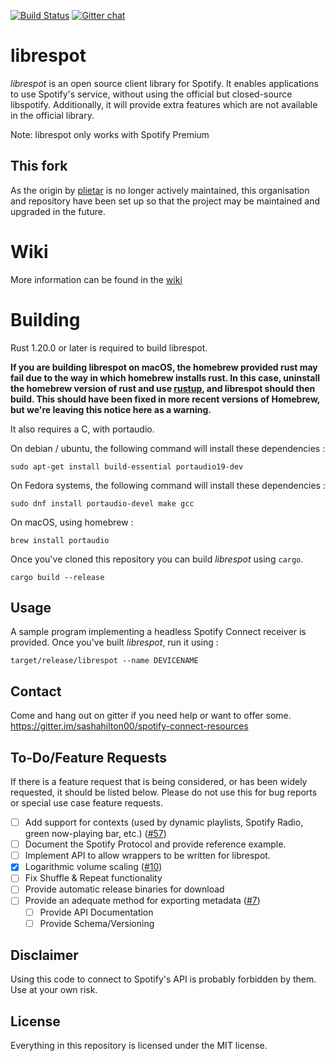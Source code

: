 [![Build Status](https://travis-ci.org/librespot-org/librespot.svg?branch=master)](https://travis-ci.org/librespot-org/librespot)
[![Gitter chat](https://badges.gitter.im/librespot-org/librespot.png)](https://gitter.im/sashahilton00/spotify-connect-resources)

# librespot
*librespot* is an open source client library for Spotify. It enables
applications to use Spotify's service, without using the official but
closed-source libspotify. Additionally, it will provide extra features
which are not available in the official library.

Note: librespot only works with Spotify Premium

## This fork
As the origin by [plietar](https://github.com/plietar/) is no longer actively maintained, this organisation and repository have been set up so that the project may be maintained and upgraded in the future.

# Wiki
More information can be found in the [wiki](https://github.com/librespot-org/librespot/wiki)

# Building
Rust 1.20.0 or later is required to build librespot.

**If you are building librespot on macOS, the homebrew provided rust may fail due to the way in which homebrew installs rust. In this case, uninstall the homebrew version of rust and use [rustup](https://www.rustup.rs/), and librespot should then build. This should have been fixed in more recent versions of Homebrew, but we're leaving this notice here as a warning.**

It also requires a C, with portaudio.

On debian / ubuntu, the following command will install these dependencies :
```shell
sudo apt-get install build-essential portaudio19-dev
```

On Fedora systems, the following command will install these dependencies :
```shell
sudo dnf install portaudio-devel make gcc
```

On macOS, using homebrew :
```shell
brew install portaudio
```

Once you've cloned this repository you can build *librespot* using `cargo`.
```shell
cargo build --release
```

## Usage
A sample program implementing a headless Spotify Connect receiver is provided.
Once you've built *librespot*, run it using :
```shell
target/release/librespot --name DEVICENAME 
```

## Contact
Come and hang out on gitter if you need help or want to offer some.
https://gitter.im/sashahilton00/spotify-connect-resources

## To-Do/Feature Requests
If there is a feature request that is being considered, or has been widely requested, it should be listed below. Please do not use this for bug reports or special use case feature requests.

- [ ] Add support for contexts (used by dynamic playlists, Spotify Radio, green now-playing bar, etc.) ([#57](https://github.com/librespot-org/librespot/issues/57))
- [ ] Document the Spotify Protocol and provide reference example.
- [ ] Implement API to allow wrappers to be written for librespot.
- [x] Logarithmic volume scaling ([#10](https://github.com/librespot-org/librespot/issues/10))
- [ ] Fix Shuffle & Repeat functionality
- [ ] Provide automatic release binaries for download
- [ ] Provide an adequate method for exporting metadata ([#7](https://github.com/librespot-org/librespot/issues/7))
  - [ ] Provide API Documentation
  - [ ] Provide Schema/Versioning

## Disclaimer
Using this code to connect to Spotify's API is probably forbidden by them.
Use at your own risk.

## License
Everything in this repository is licensed under the MIT license.
